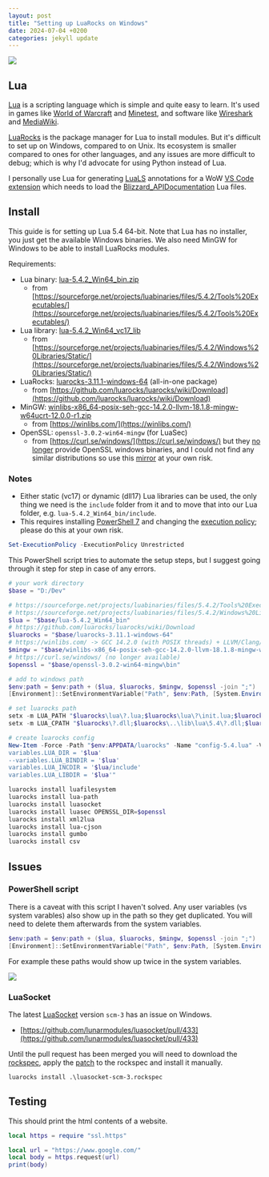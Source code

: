 ```yaml
---
layout: post
title: "Setting up LuaRocks on Windows"
date: 2024-07-04 +0200
categories: jekyll update
---
```

![](https://ketho.github.io/data/lua/logo.jpg)

## Lua
[Lua](https://www.lua.org/) is a scripting language which is simple and quite easy to learn. It's used in games like [World of Warcraft](https://warcraft.wiki.gg/wiki/World_of_Warcraft_API) and [Minetest](https://www.minetest.net/), and software like [Wireshark](https://www.wireshark.org/) and [MediaWiki](https://www.mediawiki.org/wiki/Extension:Scribunto).

[LuaRocks](https://luarocks.org/) is the package manager for Lua to install modules. But it's difficult to set up on Windows, compared to on Unix. Its ecosystem is smaller compared to ones for other languages, and any issues are more difficult to debug; which is why I'd advocate for using Python instead of Lua.

I personally use Lua for generating [LuaLS](https://github.com/LuaLS/lua-language-server) annotations for a WoW [VS Code extension](https://github.com/Ketho/vscode-wow-api) which needs to load the [Blizzard_APIDocumentation](https://github.com/Gethe/wow-ui-source/tree/live/Interface/AddOns/Blizzard_APIDocumentationGenerated) Lua files.

## Install
This guide is for setting up Lua 5.4 64-bit. Note that Lua has no installer, you just get the available Windows binaries. We also need MinGW for Windows to be able to install LuaRocks modules.

Requirements:
- Lua binary: [lua-5.4.2_Win64_bin.zip](https://sourceforge.net/projects/luabinaries/files/5.4.2/Tools%20Executables/lua-5.4.2_Win64_bin.zip/download)
  - from [https://sourceforge.net/projects/luabinaries/files/5.4.2/Tools%20Executables/](https://sourceforge.net/projects/luabinaries/files/5.4.2/Tools%20Executables/)
- Lua library: [lua-5.4.2_Win64_vc17_lib](https://sourceforge.net/projects/luabinaries/files/5.4.2/Windows%20Libraries/Static/lua-5.4.2_Win64_vc17_lib.zip/download)
  - from [https://sourceforge.net/projects/luabinaries/files/5.4.2/Windows%20Libraries/Static/](https://sourceforge.net/projects/luabinaries/files/5.4.2/Windows%20Libraries/Static/)
- LuaRocks: [luarocks-3.11.1-windows-64](https://luarocks.org/releases/luarocks-3.11.1-windows-64.zip) (all-in-one package)
  - from [https://github.com/luarocks/luarocks/wiki/Download](https://github.com/luarocks/luarocks/wiki/Download)
- MinGW: [winlibs-x86_64-posix-seh-gcc-14.2.0-llvm-18.1.8-mingw-w64ucrt-12.0.0-r1.zip](https://github.com/brechtsanders/winlibs_mingw/releases/download/14.2.0posix-18.1.8-12.0.0-ucrt-r1/winlibs-x86_64-posix-seh-gcc-14.2.0-llvm-18.1.8-mingw-w64ucrt-12.0.0-r1.zip)
  - from [https://winlibs.com/](https://winlibs.com/)
- OpenSSL: `openssl-3.0.2-win64-mingw` (for LuaSec)
  - from [https://curl.se/windows/](https://curl.se/windows/) but they [no longer](https://archive.is/Ogwbv) provide OpenSSL windows binaries, and I could not find any similar distributions so use this [mirror](https://github.com/Ketho/ketho.github.io/raw/main/data/lua/openssl-3.0.2-win64-mingw.zip) at your own risk.

### Notes
- Either static (vc17) or dynamic (dll17) Lua libraries can be used, the only thing we need is the `include` folder from it and to move that into our Lua folder, e.g. `lua-5.4.2_Win64_bin/include`.
- This requires installing [PowerShell 7](https://learn.microsoft.com/en-us/powershell/scripting/install/installing-powershell-on-windows?view=powershell-7.4) and changing the [execution policy](https://learn.microsoft.com/en-us/powershell/module/microsoft.powershell.core/about/about_execution_policies?view=powershell-7.4); please do this at your own risk.
```ps1
Set-ExecutionPolicy -ExecutionPolicy Unrestricted
```

This PowerShell script tries to automate the setup steps, but I suggest going through it step for step in case of any errors.
```powershell
# your work directory
$base = "D:/Dev"

# https://sourceforge.net/projects/luabinaries/files/5.4.2/Tools%20Executables/ -> lua-5.4.2_Win64_bin.zip
# https://sourceforge.net/projects/luabinaries/files/5.4.2/Windows%20Libraries/Static/ -> lua-5.4.2_Win64_vc17_lib.zip
$lua = "$base/lua-5.4.2_Win64_bin"
# https://github.com/luarocks/luarocks/wiki/Download
$luarocks = "$base/luarocks-3.11.1-windows-64"
# https://winlibs.com/ -> GCC 14.2.0 (with POSIX threads) + LLVM/Clang/LLD/LLDB 18.1.8 + MinGW-w64 12.0.0 UCRT - release 1
$mingw = "$base/winlibs-x86_64-posix-seh-gcc-14.2.0-llvm-18.1.8-mingw-w64ucrt-12.0.0-r1\mingw64\bin"
# https://curl.se/windows/ (no longer available)
$openssl = "$base/openssl-3.0.2-win64-mingw\bin"

# add to windows path
$env:path = $env:path + ($lua, $luarocks, $mingw, $openssl -join ";")
[Environment]::SetEnvironmentVariable("Path", $env:Path, [System.EnvironmentVariableTarget]::Machine)

# set luarocks path
setx -m LUA_PATH "$luarocks\lua\?.lua;$luarocks\lua\?\init.lua;$luarocks\?.lua;$luarocks\?\init.lua;$luarocks\..\share\lua\5.4\?.lua;$luarocks\..\share\lua\5.4\?\init.lua;.\?.lua;.\?\init.lua;$env:APPDATA/luarocks/share/lua/5.4/?.lua;$env:APPDATA/luarocks/share/lua/5.4/?/init.lua"
setx -m LUA_CPATH "$luarocks\?.dll;$luarocks\..\lib\lua\5.4\?.dll;$luarocks\loadall.dll;.\?.dll;$env:APPDATA/luarocks/lib/lua/5.4/?.dll"

# create luarocks config
New-Item -Force -Path "$env:APPDATA/luarocks" -Name "config-5.4.lua" -Value "
variables.LUA_DIR = '$lua'
--variables.LUA_BINDIR = '$lua'
variables.LUA_INCDIR = '$lua/include'
variables.LUA_LIBDIR = '$lua'"

luarocks install luafilesystem
luarocks install lua-path
luarocks install luasocket
luarocks install luasec OPENSSL_DIR=$openssl
luarocks install xml2lua
luarocks install lua-cjson
luarocks install gumbo
luarocks install csv
```

## Issues
### PowerShell script
There is a caveat with this script I haven't solved. Any user variables (vs system varables) also show up in the path so they get duplicated. You will need to delete them afterwards from the system variables.
```powershell
$env:path = $env:path + ($lua, $luarocks, $mingw, $openssl -join ";")
[Environment]::SetEnvironmentVariable("Path", $env:Path, [System.EnvironmentVariableTarget]::Machine)
```
For example these paths would show up twice in the system variables.

![](https://ketho.github.io/data/lua/uservars.png)

### LuaSocket
The latest [LuaSocket](https://luarocks.org/modules/lunarmodules/luasocket) version `scm-3` has an issue on Windows.
- [https://github.com/lunarmodules/luasocket/pull/433](https://github.com/lunarmodules/luasocket/pull/433)

Until the pull request has been merged you will need to download the [rockspec](https://github.com/lunarmodules/luasocket/blob/master/luasocket-scm-3.rockspec), apply the [patch](https://github.com/lunarmodules/luasocket/pull/433/files) to the rockspec and install it manually.
```
luarocks install .\luasocket-scm-3.rockspec
```

## Testing
This should print the html contents of a website.
```lua
local https = require "ssl.https"

local url = "https://www.google.com/"
local body = https.request(url)
print(body)
```
